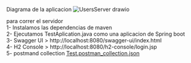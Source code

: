 Diagrama de la aplicacion
![UsersServer drawio](https://github.com/Julioj/tests/assets/418055/587a1f27-0e86-4c1d-9dc0-ac8a619619e6)

para correr el servidor<br/>
1- Instalamos las dependencias de maven<br/>
2- Ejecutamos TestAplication.java como una aplicacion de Spring boot<br/>
3- Swagger UI > http://localhost:8080/swagger-ui/index.html<br/>
4- H2 Console > http://localhost:8080/h2-console/login.jsp<br/>
5- postmand collection [Test.postman_collection.json](https://github.com/Julioj/tests/files/14128533/Test.postman_collection.json)
